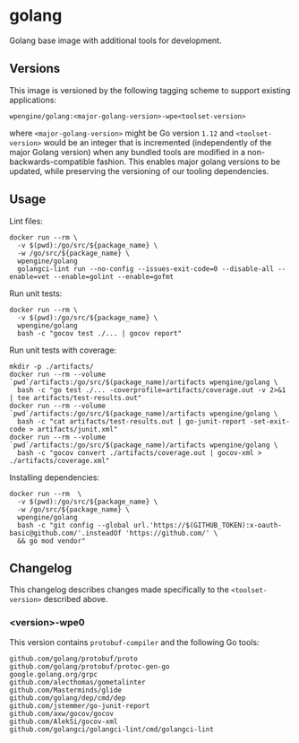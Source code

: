 # golang

Golang base image with additional tools for development.

## Versions

This image is versioned by the following tagging scheme to support existing applications:
```
wpengine/golang:<major-golang-version>-wpe<toolset-version>
```
where `<major-golang-version>` might be Go version `1.12` and `<toolset-version>` would be an integer that is incremented (independently of the major Golang version) when any bundled tools are modified in a non-backwards-compatible fashion. This enables major golang versions to be updated, while preserving the versioning of our tooling dependencies.

## Usage

Lint files:
```
docker run --rm \
  -v $(pwd):/go/src/${package_name} \
  -w /go/src/${package_name} \
  wpengine/golang
  golangci-lint run --no-config --issues-exit-code=0 --disable-all --enable=vet --enable=golint --enable=gofmt
```

Run unit tests:
```
docker run --rm \
  -v $(pwd):/go/src/${package_name} \
  wpengine/golang
  bash -c "gocov test ./... | gocov report"
```

Run unit tests with coverage:
```
mkdir -p ./artifacts/
docker run --rm --volume `pwd`/artifacts:/go/src/$(package_name)/artifacts wpengine/golang \
  bash -c "go test ./... -coverprofile=artifacts/coverage.out -v 2>&1 | tee artifacts/test-results.out"
docker run --rm --volume `pwd`/artifacts:/go/src/$(package_name)/artifacts wpengine/golang \
  bash -c "cat artifacts/test-results.out | go-junit-report -set-exit-code > artifacts/junit.xml"
docker run --rm --volume `pwd`/artifacts:/go/src/$(package_name)/artifacts wpengine/golang \
  bash -c "gocov convert ./artifacts/coverage.out | gocov-xml > ./artifacts/coverage.xml"

```

Installing dependencies:
```
docker run --rm  \
  -v $(pwd):/go/src/${package_name} \
  -w /go/src/${package_name} \
  wpengine/golang
  bash -c "git config --global url.'https://$(GITHUB_TOKEN):x-oauth-basic@github.com/'.insteadOf 'https://github.com/' \
  && go mod vendor"
```

## Changelog
This changelog describes changes made specifically to the `<toolset-version>` described above.

### \<version\>-wpe0
This version contains `protobuf-compiler` and the following Go tools:
```
github.com/golang/protobuf/proto
github.com/golang/protobuf/protoc-gen-go
google.golang.org/grpc
github.com/alecthomas/gometalinter
github.com/Masterminds/glide
github.com/golang/dep/cmd/dep
github.com/jstemmer/go-junit-report
github.com/axw/gocov/gocov
github.com/AlekSi/gocov-xml
github.com/golangci/golangci-lint/cmd/golangci-lint
```
